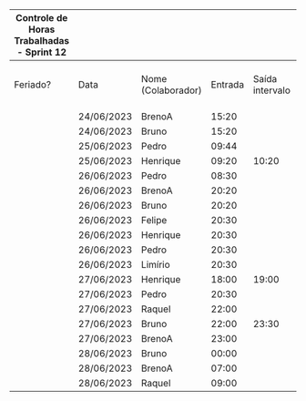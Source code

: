 | Controle de Horas Trabalhadas - Sprint 12 |  |  |  |  |  |  |  |  |  |  |
| --- | --- | --- | --- | --- | --- | --- | --- | --- | --- | --- |
| Feriado? | Data | Nome (Colaborador) | Entrada | Saída intervalo | Retorno intervalo | Saída | Total horas |  | Nome (Colaborador) | Total horas do sprint |
|  | 24/06/2023 | BrenoA | 15:20 |  |  | 19:25 | 4:05:00 |  | BrenoA | 08:49 |
|  | 24/06/2023 | Bruno | 15:20 |  |  | 19:25 | 4:05:00 |  | Bruno | 08:09 |
|  | 25/06/2023 | Pedro | 09:44 |  |  | 10:15 | 0:31:00 |  | Felipe | 00:30 |
|  | 25/06/2023 | Henrique | 09:20 | 10:20 | 16:20 | 17:20 | 2:00:00 |  | Henrique | 04:47 |
|  | 26/06/2023 | Pedro | 08:30 |  |  | 09:00 | 0:30:00 |  | Limírio | 00:30 |
|  | 26/06/2023 | BrenoA | 20:20 |  |  | 21:20 | 1:00:00 |  | Pedro | 02:31 |
|  | 26/06/2023 | Bruno | 20:20 |  |  | 21:20 | 1:00:00 |  | Raquel | 02:35 |
|  | 26/06/2023 | Felipe | 20:30 |  |  | 21:00 | 0:30:00 |  |  |  |
|  | 26/06/2023 | Henrique | 20:30 |  |  | 21:00 | 0:30:00 |  |  |  |
|  | 26/06/2023 | Pedro | 20:30 |  |  | 21:00 | 0:30:00 |  |  |  |
|  | 26/06/2023 | Limírio | 20:30 |  |  | 21:00 | 0:30:00 |  |  |  |
|  | 27/06/2023 | Henrique | 18:00 | 19:00 | 20:15 | 21:32 | 2:17:00 |  |  |  |
|  | 27/06/2023 | Pedro | 20:30 |  |  | 21:30 | 1:00:00 |  |  |  |
|  | 27/06/2023 | Raquel | 22:00 |  |  | 23:30 | 1:30:00 |  |  |  |
|  | 27/06/2023 | Bruno | 22:00 | 23:30 | 23:45 | 23:59 | 1:44:00 |  |  |  |
|  | 27/06/2023 | BrenoA | 23:00 |  |  | 23:59 | 0:59:00 |  |  |  |
|  | 28/06/2023 | Bruno | 00:00 |  |  | 01:20 | 1:20:00 |  |  |  |
|  | 28/06/2023 | BrenoA | 07:00 |  |  | 09:45 | 2:45:00 |  |  |  |
|  | 28/06/2023 | Raquel | 09:00 |  |  | 10:05 | 1:05:00 |  |  |  |
